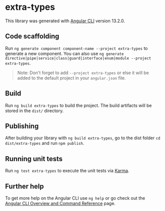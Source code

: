 # extra-types

This library was generated with [Angular CLI](https://github.com/angular/angular-cli) version 13.2.0.

## Code scaffolding

Run `ng generate component component-name --project extra-types` to generate a new component. You can also use `ng generate directive|pipe|service|class|guard|interface|enum|module --project extra-types`.

> Note: Don't forget to add `--project extra-types` or else it will be added to the default project in your `angular.json` file.

## Build

Run `ng build extra-types` to build the project. The build artifacts will be stored in the `dist/` directory.

## Publishing

After building your library with `ng build extra-types`, go to the dist folder `cd dist/extra-types` and run `npm publish`.

## Running unit tests

Run `ng test extra-types` to execute the unit tests via [Karma](https://karma-runner.github.io).

## Further help

To get more help on the Angular CLI use `ng help` or go check out the [Angular CLI Overview and Command Reference](https://angular.io/cli) page.
